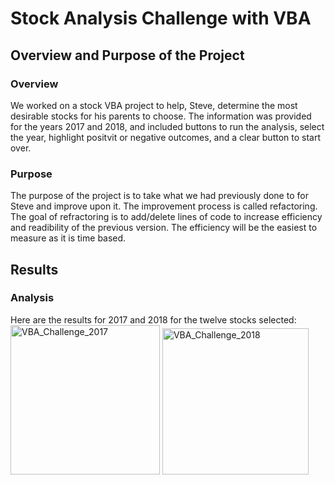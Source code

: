 # Stock Analysis Challenge with VBA

## Overview and Purpose of the Project

### Overview

We worked on a stock VBA project to help, Steve, determine the most desirable stocks for his parents to choose.  The information was provided for the years 2017 and 2018, and included buttons to run the analysis, select the year, highlight positvit or negative outcomes, and a clear button to start over.

### Purpose
The purpose of the project is to take what we had previously done to for Steve and improve upon it.  The improvement process is called refactoring.  The goal of refractoring is to add/delete lines of code to increase efficiency and readibility of the previous version.  The efficiency will be the easiest to measure as it is time based.

## Results

### Analysis
Here are the results for 2017 and 2018 for the twelve stocks selected:
<img width="239" alt="VBA_Challenge_2017" src="https://user-images.githubusercontent.com/91889241/147021968-33c76d56-f7fc-4b8c-b4a9-d2172f2ced8c.png">
<img width="234" alt="VBA_Challenge_2018" src="https://user-images.githubusercontent.com/91889241/147021980-e5a97b06-1ac6-41fc-9781-bde7dc102f9a.png">

